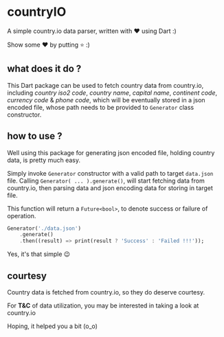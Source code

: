 # countryIO
A simple country.io data parser, written with :heart: using Dart :)

Show some :heart: by putting :star: :)

## what does it do ?
This Dart package can be used to fetch country data from country.io, including *country iso2 code*, *country name*, *capital name*, *continent code*, *currency code* & *phone code*, which will be eventually stored in a json encoded file, whose path needs to be provided to `Generator` class constructor.

##  how to use ?
Well using this package for generating json encoded file, holding country data, is pretty much easy.

Simply invoke `Generator` constructor with a valid path to target `data.json` file. Calling `Generator( ... ).generate()`, will start fetching data from country.io, then parsing data and json encoding data for storing in target file.

This function will return a `Future<bool>`, to denote success or failure of operation.

```dart
Generator('./data.json')
    .generate()
    .then((result) => print(result ? 'Success' : 'Failed !!!'));
```

Yes, it's that simple :wink:

## courtesy
Country data is fetched from country.io, so they do deserve courtesy.

For **T&C** of data utilization, you may be interested in taking a look at country.io

Hoping, it helped you a bit (o_o)
